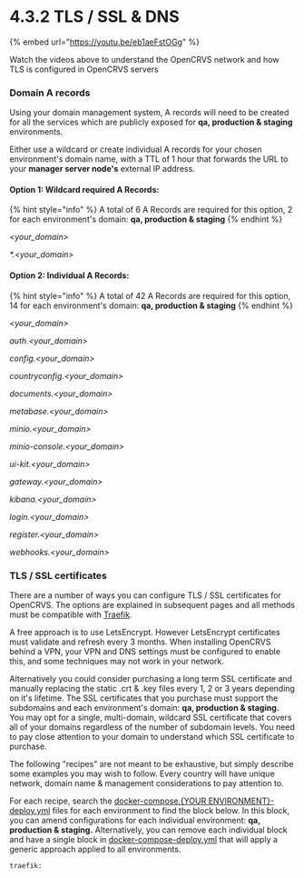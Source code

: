 # 4.3.2 TLS / SSL & DNS

{% embed url="https://youtu.be/eb1aeFstOGg" %}

Watch the videos above to understand the OpenCRVS network and how TLS is configured in OpenCRVS servers

### Domain A records

Using your domain management system, A records will need to be created for all the services which are publicly exposed for **qa, production & staging** environments.

Either use a wildcard or create individual A records for your chosen environment's domain name, with a TTL of 1 hour that forwards the URL to your **manager server node's** external IP address.

#### Option 1: Wildcard required A Records:

{% hint style="info" %}
A total of 6 A Records are required for this option, 2 for each environment's domain: **qa, production & staging**
{% endhint %}

_\<your\_domain>_

_\*.\<your\_domain>_

#### Option 2: Individual A Records:

{% hint style="info" %}
A total of 42 A Records are required for this option, 14 for each environment's domain: **qa, production & staging**
{% endhint %}

_\<your\_domain>_

_auth.\<your\_domain>_

_config.\<your\_domain>_

_countryconfig.\<your\_domain>_

_documents.\<your\_domain>_

_metabase.\<your\_domain>_

_minio.\<your\_domain>_

_minio-console.\<your\_domain>_

_ui-kit.\<your\_domain>_

_gateway.\<your\_domain>_

_kibana.\<your\_domain>_

_login.\<your\_domain>_

_register.\<your\_domain>_

_webhooks.\<your\_domain>_

### TLS / SSL certificates

There are a number of ways you can configure TLS / SSL certificates for OpenCRVS. The options are explained in subsequent pages and all methods must be compatible with [Traefik](https://doc.traefik.io/traefik/https/overview/).

A free approach is to use LetsEncrypt. However LetsEncrypt certificates must validate and refresh every 3 months. When installing OpenCRVS behind a VPN, your VPN and DNS settings must be configured to enable this, and some techniques may not work in your network.

Alternatively you could consider purchasing a long term SSL certificate and manually replacing the static .crt & .key files every 1, 2 or 3 years depending on it's lifetime. The SSL certificates that you purchase must support the subdomains and each environment's domain: **qa, production & staging.** You may opt for a single, multi-domain, wildcard SSL certificate that covers all of your domains regardless of the number of subdomain levels. You need to pay close attention to your domain to understand which SSL certificate to purchase.

The following "recipes" are not meant to be exhaustive, but simply describe some examples you may wish to follow. Every country will have unique network, domain name & management considerations to pay attention to.

For each recipe, search the [docker-compose.{YOUR ENVIRONMENT}-deploy.yml](https://github.com/opencrvs/opencrvs-countryconfig/tree/develop/infrastructure) files for each environment to find the block below. In this block, you can amend configurations for each individual environment: **qa, production & staging.** Alternatively, you can remove each individual block and have a single block in [docker-compose-deploy.yml](https://github.com/opencrvs/opencrvs-countryconfig/blob/dfbf4c6a0b2962015d152c2adb4a0f8bc6038bdd/infrastructure/docker-compose.deploy.yml#L13) that will apply a generic approach applied to all environments.

```
traefik:
```
